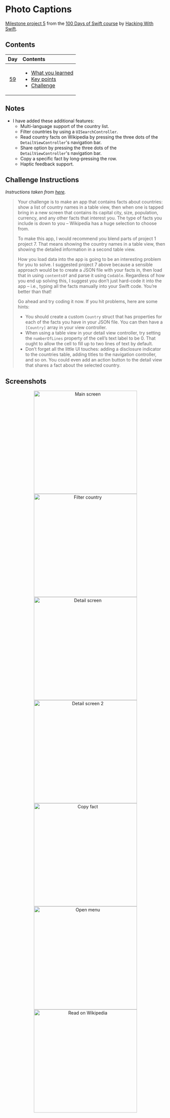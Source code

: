 # Photo Captions

[Milestone project 5](https://www.hackingwithswift.com/guide/6/1) from the [100 Days of Swift course](https://www.hackingwithswift.com/100) by [Hacking With Swift](https://www.hackingwithswift.com/).

## Contents

|                      Day                      | Contents                                                                                                                                                                                                          |
|:---------------------------------------------:|:------------------------------------------------------------------------------------------------------------------------------------------------------------------------------------------------------------------|
| [59](https://www.hackingwithswift.com/100/59) | <ul><li>[What you learned](https://www.hackingwithswift.com/guide/6/1)</li><li>[Key points](https://www.hackingwithswift.com/guide/6/2)</li><li>[Challenge](https://www.hackingwithswift.com/guide/6/3)</li></ul> |

## Notes

- I have added these additional features:
  - Multi-language support of the country list.
  - Filter countries by using a `UISearchController`.
  - Read country facts on Wikipedia by pressing the three dots of the `DetailViewController`'s navigation bar.
  - Share option by pressing the three dots of the `DetailViewController`'s navigation bar.
  - Copy a specific fact by long-pressing the row.
  - Haptic feedback support.

## Challenge Instructions

*Instructions taken from [here](https://www.hackingwithswift.com/guide/6/3).*

>Your challenge is to make an app that contains facts about countries: show a list of country names in a table view, then when one is tapped bring in a new screen that contains its capital city, size, population, currency, and any other facts that interest you. The type of facts you include is down to you – Wikipedia has a huge selection to choose from.
>
>To make this app, I would recommend you blend parts of project 1 project 7. That means showing the country names in a table view, then showing the detailed information in a second table view.
>
>How you load data into the app is going to be an interesting problem for you to solve. I suggested project 7 above because a sensible approach would be to create a JSON file with your facts in, then load that in using `contentsOf` and parse it using `Codable`. Regardless of how you end up solving this, I suggest you don’t just hard-code it into the app – i.e., typing all the facts manually into your Swift code. You’re better than that!
>
> Go ahead and try coding it now. If you hit problems, here are some hints:
>
>- You should create a custom `Country` struct that has properties for each of the facts you have in your JSON file. You can then have a `[Country]` array in your view controller.
>- When using a table view in your detail view controller, try setting the `numberOfLines` property of the cell’s text label to be 0. That ought to allow the cell to fill up to two lines of text by default.
>- Don’t forget all the little UI touches: adding a disclosure indicator to the countries table, adding titles to the navigation controller, and so on. You could even add an action button to the detail view that shares a fact about the selected country.

## Screenshots

<div align="center">
  <img src="./Screenshots/1.png" alt="Main screen" width="325">
  <img src="./Screenshots/2.png" alt="Filter country" width="325">
  <img src="./Screenshots/3.png" alt="Detail screen" width="325">
</div>

<div align="center">
  <img src="./Screenshots/4.png" alt="Detail screen 2" width="325">
  <img src="./Screenshots/5.png" alt="Copy fact" width="325">
  <img src="./Screenshots/6.png" alt="Open menu" width="325">
</div>

<div align="center">
  <img src="./Screenshots/7.png" alt="Read on Wikipedia" width="325">
</div>

